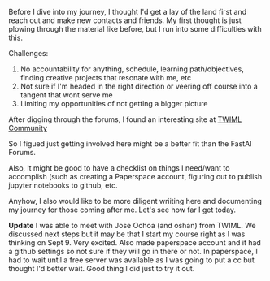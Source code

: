 Before I dive into my journey, I thought I'd get a lay of the land first and reach out and make new contacts and friends.
My first thought is just plowing through the material like before, but I run into some difficulties with this.

Challenges:

1.  No accountability for anything, schedule, learning path/objectives, finding creative projects that resonate with me, etc
2.  Not sure if I'm headed in the right direction or veering off course into a tangent that wont serve me
3.  Limiting my opportunities of not getting a bigger picture

After digging through the forums, I found an interesting site at [TWIML Community](https://twimlai.com)

So I figued just getting involved here might be a better fit than the FastAI Forums.

Also, it might be good to have a checklist on things I need/want to accomplish (such as creating a Paperspace account, figuring out to publish jupyter notebooks to github, etc.

Anyhow, I also would like to be more diligent wriiting here and documenting my journey for those coming after me.
Let's see how far I get today.

**Update**
I was able to meet with Jose Ochoa (and oshan) from TWIML.  We discussed next steps but it may be that I start my course right as I was thinking on Sept 9.
Very excited.  Also made paperspace account and it had a github settings so not sure if they will go in there or not.
In paperspace, I had to wait until a free server was available as I was going to put a cc but thought I'd better wait.  Good thing I did just to try it out.
